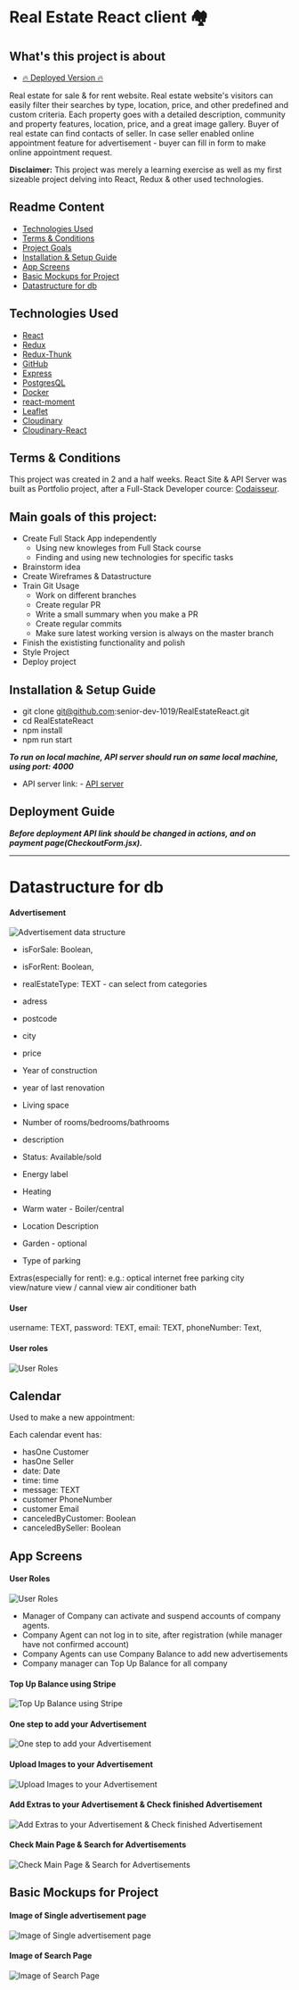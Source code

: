 # Real Estate React client 🏘️

## What's this project is about

- [🔥 Deployed Version 🔥](https://desolate-refuge-17574.herokuapp.com/)

Real estate for sale & for rent website. Real estate website's visitors can easily filter their searches by type, location, price, and other predefined and custom criteria. Each property goes with a detailed description, community and property features, location, price, and a great image gallery.
Buyer of real estate can find contacts of seller. In case seller enabled online appointment feature for advertisement - buyer can fill in form to make online appointment request.

**Disclaimer:**
This project was merely a learning exercise as well as my first sizeable project delving into React, Redux & other used technologies.

## Readme Content

- [Technologies Used](https://github.com/senior-dev-1019/RealEstateReact/tree/feat/readme-update#technologies-used)
- [Terms & Conditions](https://github.com/senior-dev-1019/RealEstateReact#terms--conditions)
- [Project Goals](https://github.com/senior-dev-1019/RealEstateReact#main-goals-of-this-project)
- [Installation & Setup Guide](https://github.com/senior-dev-1019/RealEstateReact/tree/feat/readme-update#installation--setup-guide)
- [App Screens](https://github.com/senior-dev-1019/RealEstateReact/tree/feat/readme-update#app-screens)
- [Basic Mockups for Project](https://github.com/senior-dev-1019/RealEstateReact/tree/feat/readme-update#basic-mockups-for-project)
- [Datastructure for db](https://github.com/senior-dev-1019/RealEstateReact/tree/feat/readme-update#datastructure-for-db)

## Technologies Used

- [React](https://reactjs.org/)
- [Redux](https://redux.js.org/)
- [Redux-Thunk](https://github.com/reduxjs/redux-thunk)
- [GitHub](http://github.com)
- [Express](https://expressjs.com/)
- [PostgresQL](https://www.postgresql.org/)
- [Docker](https://www.docker.com/)
- [react-moment](https://github.com/headzoo/react-moment#readme)
- [Leaflet](https://leafletjs.com/)
- [Cloudinary](https://cloudinary.com/)
- [Cloudinary-React](https://cloudinary.com/documentation/react_integration)

## Terms & Conditions

This project was created in 2 and a half weeks. React Site & API Server was built as Portfolio project, after a Full-Stack Developer cource: [Codaisseur](https://codaisseur.com/).

## Main goals of this project:

- Create Full Stack App independently
  - Using new knowleges from Full Stack course
  - Finding and using new technologies for specific tasks
- Brainstorm idea
- Create Wireframes & Datastructure
- Train Git Usage
  - Work on different branches
  - Create regular PR
  - Write a small summary when you make a PR
  - Create regular commits
  - Make sure latest working version is always on the master branch
- Finish the exististing functionality and polish
- Style Project
- Deploy project

## Installation & Setup Guide

- git clone git@github.com:senior-dev-1019/RealEstateReact.git
- cd RealEstateReact
- npm install
- npm run start

**_To run on local machine, API server should run on same local machine, using port: 4000_**

- API server link: - [API server](https://github.com/senior-dev-1019/RealEstateServer)

## Deployment Guide

**_Before deployment API link should be changed in actions, and on payment page(CheckoutForm.jsx)._**

---

# Datastructure for db

#### Advertisement

![Advertisement data structure](https://github.com/senior-dev-1019/RealEstateReact/blob/master/images/advert-data-table.png?raw=true)

- isForSale: Boolean,
- isForRent: Boolean,
- realEstateType: TEXT - can select from categories

- adress
- postcode
- city
- price
- Year of construction
- year of last renovation
- Living space
- Number of rooms/bedrooms/bathrooms
- description
- Status: Available/sold
- Energy label
- Heating
- Warm water - Boiler/central
- Location Description
- Garden - optional
- Type of parking

Extras(especially for rent):
e.g.:
optical internet
free parking
city view/nature view / cannal view
air conditioner
bath

#### User

username: TEXT,
password: TEXT,
email: TEXT,
phoneNumber: Text,

#### User roles

![User Roles](https://github.com/senior-dev-1019/RealEstateReact/blob/master/images/user-roles-updated.png?raw=true)

## Calendar

Used to make a new appointment:

Each calendar event has:

- hasOne Customer
- hasOne Seller
- date: Date
- time: time
- message: TEXT
- customer PhoneNumber
- customer Email
- canceledByCustomer: Boolean
- canceledBySeller: Boolean



## App Screens

#### User Roles

![User Roles](https://github.com/senior-dev-1019/RealEstateReact/blob/master/images/ready-screens/manager-agent-roles.gif?raw=true)

- Manager of Company can activate and suspend accounts of company agents.
- Company Agent can not log in to site, after registration (while manager have not confirmed account)
- Company Agents can use Company Balance to add new advertisements
- Company manager can Top Up Balance for all company

#### Top Up Balance using Stripe

![Top Up Balance using Stripe](https://github.com/senior-dev-1019/RealEstateReact/blob/master/images/ready-screens/top-up-balance-stripe.gif?raw=true)

#### One step to add your Advertisement

![One step to add your Advertisement](https://github.com/senior-dev-1019/RealEstateReact/blob/master/images/ready-screens/Easy-to-add-advert.gif)

#### Upload Images to your Advertisement

![Upload Images to your Advertisement](https://github.com/senior-dev-1019/RealEstateReact/blob/master/images/ready-screens/image-upload.gif?raw=true)

#### Add Extras to your Advertisement & Check finished Advertisement

![Add Extras to your Advertisement & Check finished Advertisement](https://github.com/senior-dev-1019/RealEstateReact/blob/master/images/ready-screens/add-extras+overview.gif?raw=true)

#### Check Main Page & Search for Advertisements

![Check Main Page & Search for Advertisements](https://github.com/senior-dev-1019/RealEstateReact/blob/master/images/ready-screens/main-page&search.gif?raw=true)

## Basic Mockups for Project

#### Image of Single advertisement page

![Image of Single advertisement page](https://github.com/senior-dev-1019/RealEstateReact/blob/master/images/One_Advertisement_page.png?raw=true)

#### Image of Search Page

![Image of Search Page](https://github.com/senior-dev-1019/RealEstateReact/blob/master/images/Search_page.png?raw=true)
